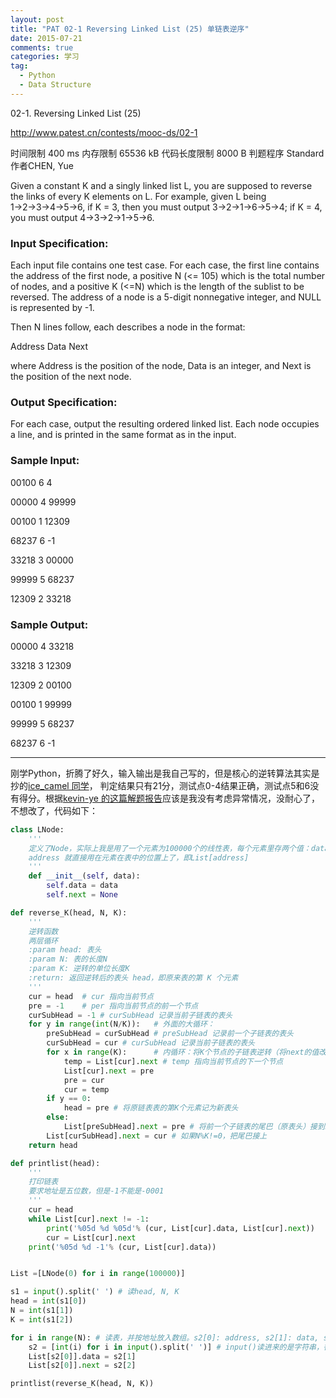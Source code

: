 ```yaml
---
layout: post
title: "PAT 02-1 Reversing Linked List (25) 单链表逆序"
date: 2015-07-21
comments: true
categories: 学习
tag: 
  - Python
  - Data Structure
---
```

02-1. Reversing Linked List (25)

http://www.patest.cn/contests/mooc-ds/02-1

时间限制  400 ms  内存限制   65536 kB   代码长度限制  8000 B  判题程序  Standard  作者CHEN, Yue

Given a constant K and a singly linked list L, you are supposed to reverse the links of every K elements on L. For example, given L being 1→2→3→4→5→6, if K = 3, then you must output 3→2→1→6→5→4; if K = 4, you must output 4→3→2→1→5→6.

### Input Specification:

Each input file contains one test case. For each case, the first line contains the address of the first node, a positive N (<= 105) which is the total number of nodes, and a positive K (<=N) which is the length of the sublist to be reversed. The address of a node is a 5-digit nonnegative integer, and NULL is represented by -1.

Then N lines follow, each describes a node in the format:

Address Data Next

where Address is the position of the node, Data is an integer, and Next is the position of the next node.

### Output Specification:

For each case, output the resulting ordered linked list. Each node occupies a line, and is printed in the same format as in the input.

### Sample Input:

00100 6 4

00000 4 99999

00100 1 12309

68237 6 -1

33218 3 00000

99999 5 68237

12309 2 33218

### Sample Output:

00000 4 33218

33218 3 12309

12309 2 00100

00100 1 99999

99999 5 68237

68237 6 -1

---

刚学Python，折腾了好久，输入输出是我自己写的，但是核心的逆转算法其实是抄的[ice_camel 同学][1]，
判定结果只有21分，测试点0-4结果正确，测试点5和6没有得分。根据[kevin-ye 的这篇解题报告][2]应该是我没有考虑异常情况，没耐心了，不想改了，代码如下：

~~~ python
class LNode:
	'''
	定义了Node，实际上我是用了一个元素为100000个的线性表，每个元素里存两个值：data, next
	address 就直接用在元素在表中的位置上了，即List[address]
	'''
	def __init__(self, data):
		self.data = data
		self.next = None

def reverse_K(head, N, K):
	'''
	逆转函数
	两层循环
	:param head: 表头
	:param N: 表的长度N
	:param K: 逆转的单位长度K
	:return: 返回逆转后的表头 head，即原来表的第 K 个元素
	'''
	cur = head	# cur 指向当前节点
	pre = -1	# per 指向当前节点的前一个节点
	curSubHead = -1	# curSubHead 记录当前子链表的表头
	for y in range(int(N/K)):	# 外面的大循环：
		preSubHead = curSubHead # preSubHead 记录前一个子链表的表头
		curSubHead = cur # curSubHead 记录当前子链表的表头
		for x in range(K):		# 内循环：将K个节点的子链表逆转（将next的值改为前一个节点的位置）
			temp = List[cur].next # temp 指向当前节点的下一个节点
			List[cur].next = pre
			pre = cur
			cur = temp
		if y == 0:
			head = pre # 将原链表表的第K个元素记为新表头
		else:
			List[preSubHead].next = pre # 将前一个子链表的尾巴（原表头）接到新逆转完成的子链表的表头（pre）
		List[curSubHead].next = cur # 如果N%K!=0，把尾巴接上
	return head

def printlist(head):
	'''
	打印链表
	要求地址是五位数，但是-1不能是-0001
	'''
	cur = head
	while List[cur].next != -1:
		print('%05d %d %05d'% (cur, List[cur].data, List[cur].next))
		cur = List[cur].next
	print('%05d %d -1'% (cur, List[cur].data))


List =[LNode(0) for i in range(100000)]

s1 = input().split(' ') # 读head, N, K
head = int(s1[0])
N = int(s1[1])
K = int(s1[2])

for i in range(N): # 读表，并按地址放入数组。s2[0]: address, s2[1]: data, s2[2]: next
	s2 = [int(i) for i in input().split(' ')] # input()读进来的是字符串，得用空格分开，然后转成整数
	List[s2[0]].data = s2[1]
	List[s2[0]].next = s2[2]

printlist(reverse_K(head, N, K))
~~~

[1]: http://blog.csdn.net/ice_camel/article/details/45156245
[2]: http://www.cnblogs.com/kevin-lwb/p/4283456.html